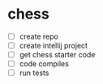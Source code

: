 # chess
- [ ] create repo
- [ ] create intellij project
- [ ] get chess starter code
- [ ] code compiles
- [ ] run tests
